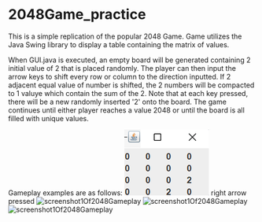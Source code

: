 # 2048Game_practice
This is a simple replication of the popular 2048 Game. Game utilizes the Java Swing library to display a table containing the matrix of values.

When GUI.java is executed, an empty board will be generated containing 2 initial value of 2 that is placed randomly. The player can then input the arrow keys to shift every row or column to the direction inputted. If 2 adjacent equal value of number is shifted, the 2 numbers will be compacted to 1 valuye which contain the sum of the 2. Note that at each key pressed, there will be a new randomly inserted '2' onto the board. The game continues until either player reaches a value 2048 or until the board is all filled with unique values.

Gameplay examples are as follows:
![screenshot1Of2048Gameplay](img/initGame.png) 
right arrow pressed
![screenshot1Of2048Gameplay](../img/ss1.png)
![screenshot1Of2048Gameplay](../img/ss2.png)
![screenshot1Of2048Gameplay](../img/ss3.png)

